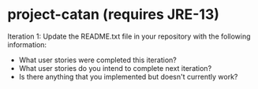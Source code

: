 # project-catan (requires JRE-13)
Iteration 1: Update the README.txt file in your repository with the following information:
  - What user stories were completed this iteration?
  - What user stories do you intend to complete next iteration?
  - Is there anything that you implemented but doesn't currently work?
